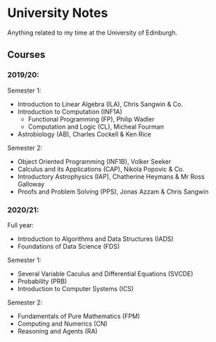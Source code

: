 # University Notes

Anything related to my time at the University of Edinburgh.

## Courses

### 2019/20:

Semester 1:
  - Introduction to Linear Algebra (ILA), Chris Sangwin & Co.
  - Introduction to Computation (INF1A)
     - Functional Programming (FP), Philip Wadler
     - Computation and Logic (CL), Micheal Fourman
  - Astrobiology (AB), Charles Cockell & Ken Rice
  
Semester 2:
  - Object Oriented Programming (INF1B), Volker Seeker
  - Calculus and its Applications (CAP), Nikola Popovic & Co.
  - Introductory Astrophysics (IAP), Chatherine Heymans & Mr Ross Galloway 
  - Proofs and Problem Solving (PPS), Jonas Azzam & Chris Sangwin
  
### 2020/21:

Full year:
  - Introduction to Algorithms and Data Structures (IADS)
  - Foundations of Data Science (FDS)
  
Semester 1:
  - Several Variable Caculus and Differential Equations (SVCDE)
  - Probability (PRB)
  - Introduction to Computer Systems (ICS)
  
Semester 2:
  - Fundamentals of Pure Mathematics (FPM)
  - Computing and Numerics (CN)
  - Reasoning and Agents (RA)
